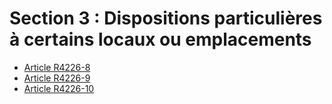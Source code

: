 # Section 3 :  Dispositions particulières à certains locaux ou emplacements

* [Article R4226-8](./LEGIARTI000022765081.md)
* [Article R4226-9](./LEGIARTI000022765080.md)
* [Article R4226-10](./LEGIARTI000022765079.md)
